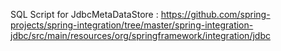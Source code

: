 

SQL Script for JdbcMetaDataStore : 
https://github.com/spring-projects/spring-integration/tree/master/spring-integration-jdbc/src/main/resources/org/springframework/integration/jdbc

